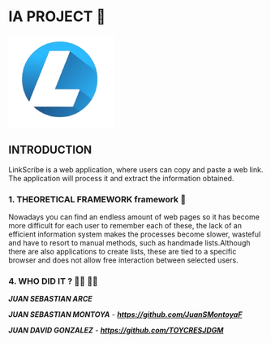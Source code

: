 
# IA PROJECT 🚀

![alt text](https://github.com/TOYCRESJDGM/BackendIAProject/blob/develop/Frontend/public/LinkScribe-Logo.png)

## INTRODUCTION
LinkScribe is a web application, where users can copy and paste a web link. The application will process it and extract the information obtained.

### 1. THEORETICAL FRAMEWORK framework  🐙
Nowadays you can find an endless amount of web pages so it has become more difficult for each user to remember each of these, the lack of an efficient information system makes the processes become slower, wasteful and have to resort to manual methods, such as handmade lists.Although there are also applications to create lists, these are tied to a specific browser and does not allow free interaction between selected users.




### 4. WHO DID IT  ? 👩‍💻 👨‍💻
_**JUAN SEBASTIAN ARCE**_

_**JUAN SEBASTIAN MONTOYA** - **https://github.com/JuanSMontoyaF**_

_**JUAN DAVID GONZALEZ** - **https://github.com/TOYCRESJDGM**_
